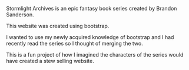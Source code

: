 Stormlight Archives is an epic fantasy book series created by Brandon Sanderson.

This website was created using bootstrap.

I wanted to use my newly acquired knowledge of bootstrap and I had recently read the series so I thought of merging the two.

This is a fun project of how I imagined the characters of the series would have created a stew selling website. 
